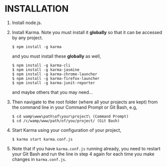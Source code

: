 # INSTALLATION

1. Install node.js.

2. Install Karma. Note you must install it **globally** so that it can be accessed by any project.

    `$ npm install -g karma`
    
    and you must install these **globally** as well,

    ```
    $ npm install -g karma-cli
    $ npm install -g karma-jasmine
    $ npm install -g karma-chrome-launcher
    $ npm install -g karma-firefox-launcher
    $ npm install -g karma-junit-reporter
    ```

    and maybe others that you may need...

3. Then navigate to the root folder (where all your projects are kept) from the command line in your Command Prompt or Git Bash, e.g,

    ```
    $ cd wamp\www\path\of\your\project\ (Command Prompt)
    $ cd /c/wamp/www/path/of/you/project/ (Git Bash)
    ```

4. Start Karma using your configuration of your project,

    `$ karma start karma.conf.js`

5. Note that if you have `karma.conf.js` running already, you need to restart your Git Bash and run the line in step 4 again for each time you make changes in `karma.conf.js`.